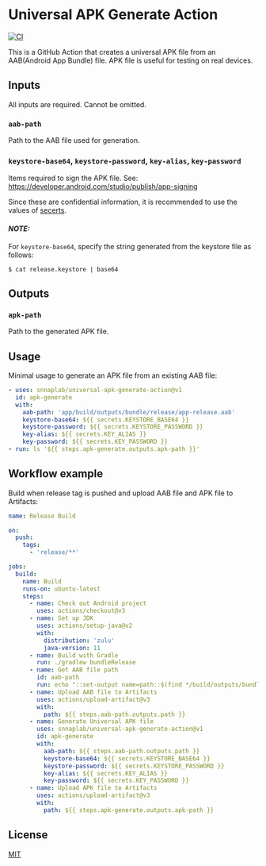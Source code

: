 # Universal APK Generate Action

[![CI](https://github.com/snnaplab/universal-apk-generate-action/actions/workflows/ci.yml/badge.svg)](https://github.com/snnaplab/universal-apk-generate-action/actions/workflows/ci.yml)

This is a GitHub Action that creates a universal APK file from an AAB(Android App Bundle) file.
APK file is useful for testing on real devices.

## Inputs

All inputs are required. Cannot be omitted.

### `aab-path`

Path to the AAB file used for generation.

### `keystore-base64`, `keystore-password`, `key-alias`, `key-password`

Items required to sign the APK file.
See: https://developer.android.com/studio/publish/app-signing

Since these are confidential information, it is recommended to use the values of [secerts](https://docs.github.com/en/actions/security-guides/encrypted-secrets).

#### *NOTE:*

For `keystore-base64`, specify the string generated from the keystore file as follows:

```
$ cat release.keystore | base64
```

## Outputs

### `apk-path`

Path to the generated APK file.

## Usage

Minimal usage to generate an APK file from an existing AAB file:

```yaml
- uses: snnaplab/universal-apk-generate-action@v1
  id: apk-generate
  with:
    aab-path: 'app/build/outputs/bundle/release/app-release.aab'
    keystore-base64: ${{ secrets.KEYSTORE_BASE64 }}
    keystore-password: ${{ secrets.KEYSTORE_PASSWORD }}
    key-alias: ${{ secrets.KEY_ALIAS }}
    key-password: ${{ secrets.KEY_PASSWORD }}
- run: ls '${{ steps.apk-generate.outputs.apk-path }}'
```

## Workflow example

Build when release tag is pushed and upload AAB file and APK file to Artifacts:

```yaml
name: Release Build

on:
  push:
    tags:
      - 'release/**'

jobs:
  build:
    name: Build
    runs-on: ubuntu-latest
    steps:
      - name: Check out Android project
        uses: actions/checkout@v3
      - name: Set up JDK
        uses: actions/setup-java@v2
        with:
          distribution: 'zulu'
          java-version: 11
      - name: Build with Gradle
        run: ./gradlew bundleRelease
      - name: Get AAB file path
        id: aab-path
        run: echo "::set-output name=path::$(find */build/outputs/bundle -name '*.aab' -type f | head -1)"
      - name: Upload AAB file to Artifacts
        uses: actions/upload-artifact@v3
        with:
          path: ${{ steps.aab-path.outputs.path }}
      - name: Generate Universal APK file  
        uses: snnaplab/universal-apk-generate-action@v1
        id: apk-generate
        with:
          aab-path: ${{ steps.aab-path.outputs.path }}
          keystore-base64: ${{ secrets.KEYSTORE_BASE64 }}
          keystore-password: ${{ secrets.KEYSTORE_PASSWORD }}
          key-alias: ${{ secrets.KEY_ALIAS }}
          key-password: ${{ secrets.KEY_PASSWORD }}
      - name: Upload APK file to Artifacts
        uses: actions/upload-artifact@v3
        with:
          path: ${{ steps.apk-generate.outputs.apk-path }}
```

## License

[MIT](LICENSE)
